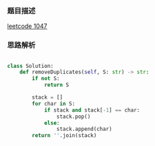 ### 题目描述

[leetcode 1047](https://leetcode-cn.com/problems/remove-all-adjacent-duplicates-in-string/)


### 思路解析

```python

class Solution:
    def removeDuplicates(self, S: str) -> str:
        if not S:
            return S

        stack = []
        for char in S:
            if stack and stack[-1] == char:
                stack.pop()
            else:
                stack.append(char)
        return ''.join(stack)


```
